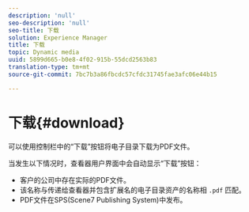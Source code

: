 ```yaml
---
description: 'null'
seo-description: 'null'
seo-title: 下载
solution: Experience Manager
title: 下载
topic: Dynamic media
uuid: 5899d665-b0e8-4f02-915b-55dcd2563b83
translation-type: tm+mt
source-git-commit: 7bc7b3a86fbcdc57cfdc31745fae3afc06e44b15

---
```



# 下载{#download}

可以使用控制栏中的“下载”按钮将电子目录下载为PDF文件。

当发生以下情况时，查看器用户界面中会自动显示“下载”按钮：

* 客户的公司中存在实际的PDF文件。
* 该名称与传递给查看器并包含扩展名的电子目录资产的名称相 `.pdf` 匹配。
* PDF文件在SPS(Scene7 Publishing System)中发布。

